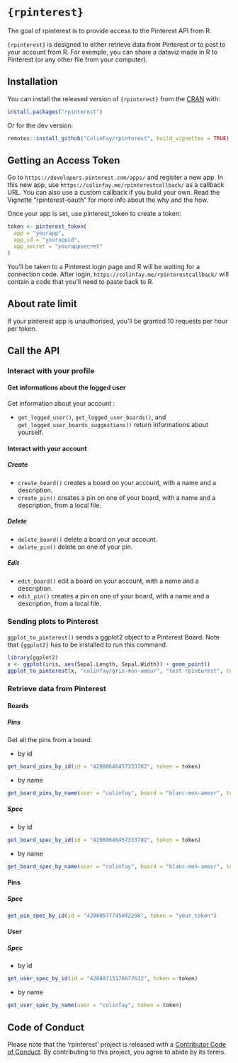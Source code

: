 
<!-- README.md is generated from README.Rmd. Please edit that file -->

# `{rpinterest}`

The goal of rpinterest is to provide access to the Pinterest API from R.

`{rpinterest}` is designed to either retrieve data from Pinterest or to
post to your account from R. For exemple, you can share a dataviz made
in R to Pinterest (or any other file from your computer).

## Installation

You can install the released version of `{rpinterest}` from the
[CRAN](https://CRAN.R-project.org) with:

``` r
install.packages("rpinterest")
```

Or for the dev version:

``` r
remotes::install_github("ColinFay/rpinterest", build_vignettes = TRUE)
```

## Getting an Access Token

Go to `https://developers.pinterest.com/apps/` and register a new app.
In this new app, use `https://colinfay.me/rpinterestcallback/` as a
callback URL. You can also use a custom callback if you build your own.
Read the Vignette “rpinterest-oauth” for more info about the why and the
how.

Once your app is set, use pinterest\_token to create a token:

``` r
token <- pinterest_token(
  app = "yourapp", 
  app_id = "yourappid", 
  app_secret = "yourappsecret"
)
```

You’ll be taken to a Pinterest login page and R will be waiting for a
connection code. After login, `https://colinfay.me/rpinterestcallback/`
will contain a code that you’ll need to paste back to R.

## About rate limit

If your pinterest app is unauthorised, you’ll be granted 10 requests per
hour per token.

## Call the API

### Interact with your profile

#### Get informations about the logged user

Get information about your account :

  - `get_logged_user()`, `get_logged_user_boards()`, and
    `get_logged_user_boards_suggestions()` return informations about
    yourself.

#### Interact with your account

##### Create

  - `create_board()` creates a board on your account, with a name and a
    description.
  - `create_pin()` creates a pin on one of your board, with a name and a
    description, from a local file.

##### Delete

  - `delete_board()` delete a board on your account.
  - `delete_pin()` delete on one of your pin.

##### Edit

  - `edit_board()` edit a board on your account, with a name and a
    description.
  - `edit_pin()` creates a pin on one of your board, with a name and a
    description, from a local file.

### Sending plots to Pinterest

`ggplot_to_pinterest()` sends a ggplot2 object to a Pinterest Board.
Note that `{ggplot2}` has to be installed to run this command.

``` r
library(ggplot2)
x <- ggplot(iris, aes(Sepal.Length, Sepal.Width)) + geom_point()
ggplot_to_pinterest(x, "colinfay/gris-mon-amour", "test rpinterest", token = token)
```

### Retrieve data from Pinterest

#### Boards

##### Pins

Get all the pins from a board:

  - by id

<!-- end list -->

``` r
get_board_pins_by_id(id = "42080646457333782", token = token)
```

  - by
name

<!-- end list -->

``` r
get_board_pins_by_name(user = "colinfay", board = "blanc-mon-amour", token = token)
```

##### Spec

  - by id

<!-- end list -->

``` r
get_board_spec_by_id(id = "42080646457333782", token = token)
```

  - by
name

<!-- end list -->

``` r
get_board_spec_by_name(user = "colinfay", board = "blanc-mon-amour", token = token)
```

#### Pins

##### Spec

``` r
get_pin_spec_by_id(id = "42080577745042298", token = "your_token")
```

#### User

##### Spec

  - by id

<!-- end list -->

``` r
get_user_spec_by_id(id = "42080715176677612", token = token)
```

  - by name

<!-- end list -->

``` r
get_user_spec_by_name(user = "colinfay", token = token)
```

## Code of Conduct

Please note that the ‘rpinterest’ project is released with a
[Contributor Code of Conduct](CODE_OF_CONDUCT.md). By contributing to
this project, you agree to abide by its terms.
